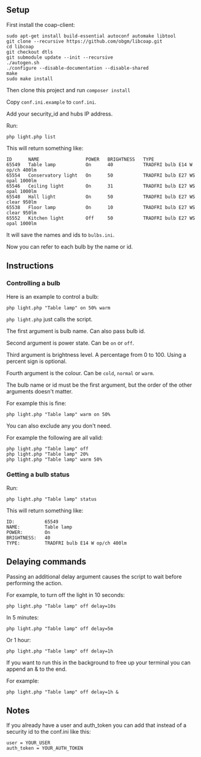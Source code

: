## Setup

First install the coap-client:

```
sudo apt-get install build-essential autoconf automake libtool
git clone --recursive https://github.com/obgm/libcoap.git
cd libcoap
git checkout dtls
git submodule update --init --recursive
./autogen.sh
./configure --disable-documentation --disable-shared
make
sudo make install
```

Then clone this project and run `composer install`

Copy `conf.ini.example` to `conf.ini`.

Add your security_id and hubs IP address. 

Run:

    php light.php list

This will return something like:

```
ID      NAME                 POWER   BRIGHTNESS   TYPE
65549   Table lamp           On      40           TRADFRI bulb E14 W op/ch 400lm
65554   Conservatory light   On      50           TRADFRI bulb E27 WS opal 1000lm
65546   Ceiling light        On      31           TRADFRI bulb E27 WS opal 1000lm
65548   Hall light           On      50           TRADFRI bulb E27 WS clear 950lm
65538   Floor lamp           On      10           TRADFRI bulb E27 WS clear 950lm
65552   Kitchen light        Off     50           TRADFRI bulb E27 WS opal 1000lm
```

It will save the names and ids to `bulbs.ini`.

Now you can refer to each bulb by the name or id.

## Instructions

### Controlling a bulb

Here is an example to control a bulb:

    php light.php "Table lamp" on 50% warm

`php light.php` just calls the script.

The first argument is bulb name. 
Can also pass bulb id.

Second argument is power state. 
Can be `on` or `off`. 

Third argument is brightness level. 
A percentage from 0 to 100. 
Using a percent sign is optional.

Fourth argument is the colour. 
Can be `cold`, `normal` or `warm`.

The bulb name or id must be the first argument, but the order of
the other arguments doesn't matter.

For example this is fine: 

    php light.php "Table lamp" warm on 50%

You can also exclude any you don't need.

For example the following are all valid:

    php light.php "Table lamp" off
    php light.php "Table lamp" 20%
    php light.php "Table lamp" warm 50%

### Getting a bulb status

Run:

    php light.php "Table lamp" status

This will return something like:

```
ID:           65549
NAME:         Table lamp
POWER:        On
BRIGHTNESS:   40
TYPE:         TRADFRI bulb E14 W op/ch 400lm
```

## Delaying commands

Passing an additional delay argument causes the script to wait before
performing the action.

For example, to turn off the light in 10 seconds:

    php light.php "Table lamp" off delay=10s

In 5 minutes:

    php light.php "Table lamp" off delay=5m
    
Or 1 hour:

    php light.php "Table lamp" off delay=1h
    
If you want to run this in the background to free up your terminal
you can append an & to the end.

For example:

    php light.php "Table lamp" off delay=1h &
    
## Notes

If you already have a user and auth_token you can add that instead of a security id to the conf.ini like this:

```
user = YOUR_USER
auth_token = YOUR_AUTH_TOKEN
```
